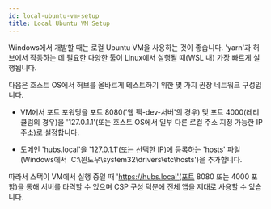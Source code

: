 ```yaml
---
id: local-ubuntu-vm-setup
title: Local Ubuntu VM Setup
---
```


Windows에서 개발할 때는 로컬 Ubuntu VM을 사용하는 것이 좋습니다. 'yarn'과 허브에서 작동하는 데 필요한 다양한 툴이 Linux에서 실행될 때(WSL 내) 가장 빠르게 실행됩니다.

다음은 호스트 OS에서 허브를 올바르게 테스트하기 위한 몇 가지 권장 네트워크 구성입니다.

- VM에서 포트 포워딩을 포트 8080('웹 팩-dev-서버'의 경우) 및 포트 4000(레티큘럼의 경우)을 '127.0.1.1'(또는 호스트 OS에서 일부 다른 로컬 주소 지정 가능한 IP 주소)로 설정합니다.

- 도메인 'hubs.local'을 '127.0.1.1'(또는 선택한 IP)에 등록하는 'hosts' 파일(Windows에서 'C:\윈도우\system32\drivers\etc\hosts')을 추가합니다.

따라서 스택이 VM에서 실행 중일 때 'https://hubs.local'(포트 8080 또는 4000 포함)을 통해 서버를 타격할 수 있으며 CSP 구성 덕분에 전체 앱을 제대로 사용할 수 있습니다.